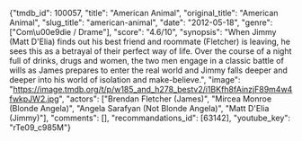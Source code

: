 {"tmdb_id": 100057, "title": "American Animal", "original_title": "American Animal", "slug_title": "american-animal", "date": "2012-05-18", "genre": ["Com\u00e9die / Drame"], "score": "4.6/10", "synopsis": "When Jimmy (Matt D'Elia) finds out his best friend and roommate (Fletcher) is leaving, he sees this as a betrayal of their perfect way of life. Over the course of a night full of drinks, drugs and women, the two men engage in a classic battle of wills as James prepares to enter the real world and Jimmy falls deeper and deeper into his world of isolation and make-believe.", "image": "https://image.tmdb.org/t/p/w185_and_h278_bestv2/i1BKfh8fAinzjF89m4w4fwkpJW2.jpg", "actors": ["Brendan Fletcher (James)", "Mircea Monroe (Blonde Angela)", "Angela Sarafyan (Not Blonde Angela)", "Matt D'Elia (Jimmy)"], "comments": [], "recommandations_id": [63142], "youtube_key": "rTe09_c985M"}